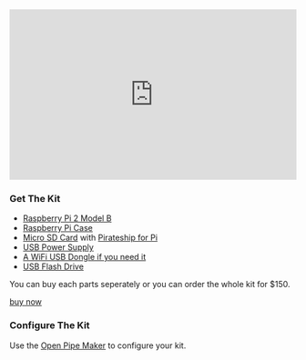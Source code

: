 
<iframe width="100%" height="300" src="https://www.youtube.com/watch?v=OdhUiCxeums?autoplay=1" frameborder="0" allowfullscreen></iframe>

### Get The Kit  
- [Raspberry Pi 2 Model B](http://www.mcmelectronics.com/content/en-US/raspberry-pi)
- [Raspberry Pi Case](http://www.amazon.com/Official-Raspberry-Foundation-Case-Model/dp/B00ZS26ZJA/ref=sr_1_1?ie=UTF8&qid=1444957520&sr=8-1&keywords=Official+raspberry+pi+2+model+b+case)
- [Micro SD Card](http://goo.gl/xXPZuX) with [Pirateship for Pi](http://openpipekit.github.io/pirate.sh/#!index.md)
- [USB Power Supply](http://www.microcenter.com/product/441187/Micro-USB_Power_Supply_for_Raspberry_Pi_B_with_Built-in_4ft_Cable_-_2_Amp)
- [A WiFi USB Dongle if you need it](http://www.microcenter.com/product/361805/150Mbps_Wireless_N_USB_Adapter)
- [USB Flash Drive](http://www.microcenter.com/product/281032/16GB_USB_20_Flash_Drive)

You can buy each parts seperately or you can order the whole kit for $150.

[buy now](buy.md)

### Configure The Kit
Use the [Open Pipe Maker](/maker) to configure your kit.
